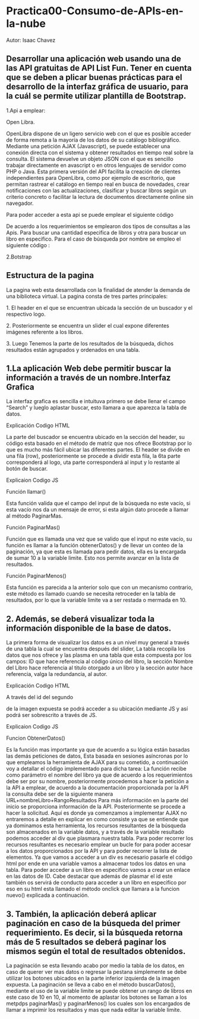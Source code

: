 # Practica00-Consumo-de-APIs-en-la-nube
Autor: Isaac Chavez
<h2>Desarrollar una aplicación web usando una de las API gratuitas de API List Fun. Tener en cuenta que se deben a 
    plicar buenas prácticas para el desarrollo de la interfaz gráfica de usuario, para la cuál se permite utilizar plantilla de Bootstrap.</h2>
    <p>1.Api a emplear:</p>
    <p>Open Libra. </p> 
    <p>OpenLibra dispone de un ligero servicio web con el que es posible acceder de forma remota a la mayoría de los datos de su catálogo bibliográfico. Mediante una petición AJAX (Javascript),
        se puede establecer una conexión directa con el sistema y obtener resultados en tiempo real sobre la consulta. El sistema devuelve un objeto JSON con el que es sencillo trabajar directamente en
        avascript o en otros lenguajes de servidor como PHP o Java. Esta primera versión del API facilita la creación de clientes independientes para OpenLibra, como por ejemplo de escritorio, 
        que permitan rastrear el catálogo en tiempo real en busca de novedades,
        crear notificaciones con las actualizaciones, clasificar y buscar libros según un criterio concreto o facilitar la lectura de documentos directamente online sin navegador.
    </p>
    <p>Para poder acceder a esta api se puede emplear el siguiente código
    </p>
    <p>De acuerdo a los requerimientos se emplearon dos tipos de consultas a las Apis. Para buscar una cantidad especifica de libros y otra para buscar un libro en especifico.
        Para el caso de búsqueda por nombre se empleo el siguiente código :

   </p>2.Botstrap</p>

   <h2>Estructura de la pagina</h2>
    <p>La pagina web esta desarrollada con la finalidad de atender la demanda de una biblioteca virtual. La pagina consta de tres partes principales:
    </p>
    <p>1.	El header en el que se encuentran ubicada la sección de un buscador y el respectivo logo.
    </p>
    <p>2.	Posteriormente se encuentra un slider el cual expone diferentes imágenes referente a los libros.
    </p>
    <p>3.	Luego Tenemos la parte de los resultados de la búsqueda, dichos resultados están agrupados y ordenados en una tabla.
    </p>

   <h2>1.La aplicación Web debe permitir buscar la información a través de un nombre.Interfaz Grafica
    </h2>
    <p>La interfaz grafica es sencilla e intuituva primero se debe llenar el campo “Search” y lueglo aplastar buscar, esto llamara a que aparezca la tabla de datos.
    </p>
    <p>Explicación Codigo HTML
    </p>
    <p>La parte del buscador se encuentra ubicado en la sección del header, su código esta basado en el método de matriz que nos ofrece Bootstrap por lo que es mucho más
         fácil ubicar las diferentes partes. El header se divide en una
         fila (row), posteriormente se procede a dividir esta fila, la 6ta parte corresponderá al logo, uta parte corresponderá al input y lo restante al botón de buscar.
    </p>
    <p>Explicaion Codigo JS
    </p>
    <p>Función llamar()
    </p>
    <p>Esta función valida que el campo del input de la búsqueda no este vacío, si esta vacío nos da un mensaje de error, si esta algún dato procede a llamar al método PaginarMas.
    </p>
    <p>Función PaginarMas()
    </p>
    <p>Función que es llamada una vez que se valido que el input no este vacío, su función es llamar a la función obtenerDatos() y de llevar un conteo de la paginación, ya 
        que esta es llamada para pedir datos, ella es la encargada de sumar 10 a la variable limite. Esto nos permite avanzar en la lista de resultados.
    </p>
    <p>Función PaginarMenos()
    </p>
    <p>Esta función es parecida a la anterior solo que con un mecanismo contrario, este método es llamado cuando se necesita retroceder en la tabla de resultados, por lo que 
        la variable limite va a ser restada o mermada en 10.
    </p>

    

   <h2>2. Además, se deberá visualizar toda la información disponible de la base de datos.</h2>
    <p>La primera forma de visualizar los datos es a un nivel muy general a través de una tabla la cual se encuentra después del slider, La tabla recopila los 
        datos que nos ofrece y las plasma en una tabla que esta compuesta por los campos:
        ID que hace referencia al código único del libro, la sección Nombre del Libro hace referencia al titulo otorgado a un libro y la sección autor hace referencia, valga la redundancia, al autor.

   </p>
    <p>Explicación Codigo HTML
    </p>
    <p> A través del id del segundo <div> de la imagen expuesta se podrá acceder a su ubicación mediante JS y así podrá ser sobrescrito a través de JS.
    </p>
    <p>Explicaion Codigo JS 
    </p>
    <p>Funcion ObtenerDatos()
    </p>
    <p>Es la función mas importante ya que de acuerdo a su lógica están basadas las demás peticiones de datos, Esta basada en sesiones asíncronas por lo que empleamos la herramienta 
        de AJAX para su cometido, a continuación voy a detallar el código implementado para dicha tarea:
        La función recibe como parámetro el nombre del libro ya que de acuerdo a los requerimientos debe ser por su nombre, posteriormente procedemos a hacer la petición a la API a emplear, 
        de acuerdo a la documentación proporcionada por la API la consulta debe ser de la siguiente manera
        URL+nombreLibro+RangoResultados
        Para más información en la parte del inicio se proporciona información de la API.
        Posteriormente se procede a hacer la solicitud. Aquí es donde ya comenzamos a implementar AJAX no entraremos a detalle en explicar en como consiste ya que se entiende que ya dominamos 
        esta herramienta, los recursos resultantes de la búsqueda son almacenados en la variable datos, y a través de la variable resultado podemos acceder al div que plasmara nuestra tabla.
        Para poder recorrer los recursos resultantes es necesario emplear un bucle for para poder accesar a los datos proporcionados por la API y para poder recorrer la lista de elementos. 
        Ya que vamos a acceder a un div es necesario pasarle el código html por ende en una variable vamos a almacenar todos los datos en una tabla. Para poder acceder a un libro en 
        especifico vamos a crear un enlace en las datos de ID. Cabe destacar que además de plasmar el id este también 
        os servirá de conducto para acceder a un libro en especifico por eso en su html esta llamado el método onclick que llamara a la funcion nuevo() explicada a continuación.
    </p>

   <h2>3. También, la aplicación deberá aplicar paginación en caso de la búsqueda del primer requerimiento. Es decir, si la búsqueda retorna más de 5 resultados se deberá paginar 
        los mismos según el total de resultados obtenidos.
    </h2>
    <p>
        La paginación se esta llevando acabo por medio la tabla de los datos, en caso de querer ver mas datos o regresar la pestana simplemente se debe utilizar los botones ubicados en la parte inferior izquierda de la imagen expuesta. La paginación se lleva a cabo en el método buscarDatos(), mediante el uso de la variable limite se puede obtener un rango de libros en este caso de 10 en 10, al momento de aplastar los botones se llaman a los 
        metpdps paginarMas() y paginarMenos() los cuales son los encargados de llamar a imprimir los resultados y mas que nada editar la variable limite.
    </p>

   <h2></h2>

   <h2></h2>
